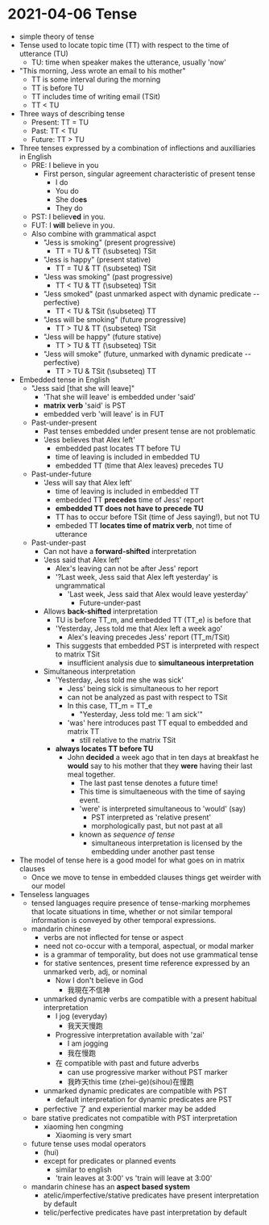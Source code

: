 # 2021-04-06 Tense

* simple theory of tense
* Tense used to locate topic time (TT) with respect to the time of utterance (TU)
  * TU: time when speaker makes the utterance, usually 'now'
* "This morning, Jess wrote an email to his mother"
  * TT is some interval during the morning
  * TT is before TU
  * TT includes time of writing email (TSit)
  * TT < TU
* Three ways of describing tense
  * Present: TT = TU
  * Past: TT < TU
  * Future: TT > TU
* Three tenses expressed by a combination of inflections and auxilliaries in English
  * PRE: I believe in you
    * First person, singular agreement characteristic of present tense
      * I do
      * You do
      * She do**es**
      * They do
  * PST: I believ**ed** in you.
  * FUT: I **will** believe in you.
  * Also combine with grammatical aspct
    * "Jess is smoking" (present progressive)
      * TT = TU & TT \(\subseteq\) TSit
    * "Jess is happy" (present stative)
      * TT = TU & TT \(\subseteq\) TSit
    * "Jess was smoking" (past progressive)
      * TT < TU & TT \(\subseteq\) TSit
    * "Jess smoked" (past unmarked aspect with dynamic predicate -- perfective)
      * TT < TU & TSit \(\subseteq\) TT
    * "Jess will  be smoking" (future progressive)
      * TT > TU & TT \(\subseteq\) TSit
    * "Jess will be happy" (future stative)
      * TT > TU & TT \(\subseteq\) TSit 
    * "Jess will smoke" (future, unmarked with dynamic predicate -- perfective)
      * TT > TU & TSit \(\subseteq\) TT
* Embedded tense in English
  * "Jess said [that she will leave]"
    * 'That she will leave' is embedded under 'said'
    * **matrix verb** 'said' is PST
    * embedded verb 'will leave' is in FUT
  * Past-under-present
    * Past tenses embedded under present tense are not problematic
    * 'Jess believes that Alex left'
      * embedded past locates TT before TU
      * time of leaving is included in embedded TU
      * embedded TT (time that Alex leaves) precedes TU
  * Past-under-future
    * 'Jess will say that Alex left'
      * time of leaving is included in embedded TT
      * embedded TT **precedes** time of Jess' report
      * **embedded TT does not have to precede TU**
      * TT has to occur before TSit (time of Jess saying!), but not TU
      * embeded TT **locates time of matrix verb**, not time of utterance
  * Past-under-past
    * Can not have a **forward-shifted** interpretation
    * 'Jess said that Alex left'
      * Alex's leaving can not be after Jess' report
      * '?Last week, Jess said that Alex left yesterday' is ungrammatical
        * 'Last week, Jess said that Alex would leave yesterday'
          * Future-under-past
    * Allows **back-shifted** interpretation
      * TU is before TT_m, and embedded TT (TT_e) is before that
      * 'Yesterday, Jess told me that Alex left a week ago'
        * Alex's leaving precedes Jess' report (TT_m/TSit)
      * This suggests that embedded PST is interpreted with respect to matrix TSit
        * insufficient analysis due to **simultaneous interpretation**
    * Simultaneous interpretation
      * 'Yesterday, Jess told me she was sick'
        * Jess' being sick is simultaneous to her report
        * can not be analyzed as past with respect to TSit
        * In this case, TT_m = TT_e
          * "Yesterday, Jess told me: 'I am sick'"
        * 'was' here introduces past TT equal to embedded and matrix TT
          * still relative to the matrix TSit
      * **always locates TT before TU**
        * John **decided** a week ago that in ten days at breakfast he **would** say to his mother that they **were** having their last meal together.
          * The last past tense denotes a future time!
          * This time is simultaeneous with the time of saying event.
          * 'were' is interpreted simultaneous to 'would' (say)
            * PST interpreted as 'relative present'
            * morphologically past, but not past at all
          * known as *sequence of tense*
            * simultaneous interpretation is licensed by the embedding under another past tense
* The model of tense here is a good model for what goes on in matrix clauses
  * Once we move to tense in embedded clauses things get weirder with our model
* Tenseless languages
  * tensed languages require presence of tense-marking morphemes that locate situations in time, whether or not similar temporal information is conveyed by other temporal expressions.
  * mandarin chinese
    * verbs are not inflected for tense or aspect
    * need not co-occur with a temporal, aspectual, or modal marker
    * is a grammar of temporality, but does not use grammatical tense
    * for stative sentences, present time reference expressed by an unmarked verb, adj, or nominal
      * Now I don't believe in God
        * 我現在不信神
    * unmarked dynamic verbs are compatible with a present habitual interpretation
      * I jog (everyday)
        * 我天天慢跑
      * Progressive interpretation available with 'zai'
        * I am jogging
        * 我在慢跑
      * 在 compatible with past and future adverbs
        * can use progressive marker without PST marker
        * 我昨天this time (zhei-ge)(sihou)在慢跑
    * unmarked dynamic predicates are compatible with PST
      * default interpretation for dynamic predicates are PST
    * perfective 了 and experiential marker may be added 
  * bare stative predicates not compatible with PST interpretation
    * xiaoming hen congming
      * Xiaoming is very smart
  * future tense uses modal operators
    * (hui) 
    * except for predicates or planned events
      * similar to english
      * 'train leaves at 3:00' vs 'train will leave at 3:00'
  * mandarin chinese has an **aspect based system**
    * atelic/imperfective/stative predicates have present interpretation by default
    * telic/perfective predicates have past interpretation by default